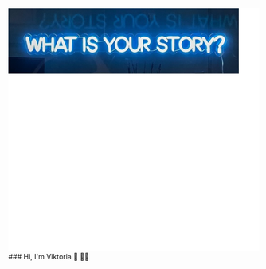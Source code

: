 <img src="https://raw.githubusercontent.com/TamVik/TamVik/master/yourstory.jpg">
### Hi, I'm Viktoria 👋 👩‍💻

<!--
**TamVik/TamVik** is a ✨ _special_ ✨ repository because its `README.md` (this file) appears on your GitHub profile.

Here are some ideas to get you started:

- 🔭 I’m currently working on ...
- 🌱 I’m currently learning ...
- 👯 I’m looking to collaborate on ...
- 🤔 I’m looking for help with ...
- 💬 Ask me about ...
- 📫 How to reach me: ...
- 😄 Pronouns: ...
- ⚡ Fun fact: ...
-->
